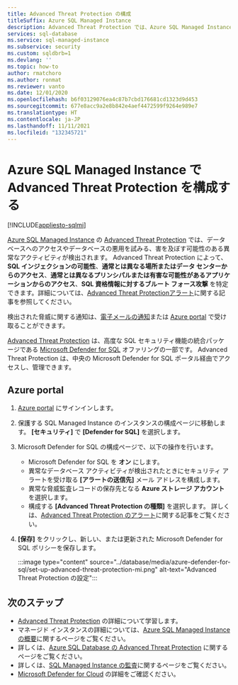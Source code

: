 ```yaml
---
title: Advanced Threat Protection の構成
titleSuffix: Azure SQL Managed Instance
description: Advanced Threat Protection では、Azure SQL Managed Instance のデータベースに対する潜在的なセキュリティの脅威を示す異常なデータベース アクティビティが検出されます。
services: sql-database
ms.service: sql-managed-instance
ms.subservice: security
ms.custom: sqldbrb=1
ms.devlang: ''
ms.topic: how-to
author: rmatchoro
ms.author: ronmat
ms.reviewer: vanto
ms.date: 12/01/2020
ms.openlocfilehash: b6f03129076ea4c87b7cbd176681cd1323d9d453
ms.sourcegitcommit: 677e8acc9a2e8b842e4aef4472599f9264e989e7
ms.translationtype: HT
ms.contentlocale: ja-JP
ms.lasthandoff: 11/11/2021
ms.locfileid: "132345721"
---
```

# <a name="configure-advanced-threat-protection-in-azure-sql-managed-instance"></a>Azure SQL Managed Instance で Advanced Threat Protection を構成する
[!INCLUDE[appliesto-sqlmi](../includes/appliesto-sqlmi.md)]

[Azure SQL Managed Instance](sql-managed-instance-paas-overview.md) の [Advanced Threat Protection](../database/threat-detection-overview.md) では、データベースへのアクセスやデータベースの悪用を試みる、害を及ぼす可能性のある異常なアクティビティが検出されます。 Advanced Threat Protection によって、**SQL インジェクションの可能性**、**通常とは異なる場所またはデータ センターからのアクセス**、**通常とは異なるプリンシパルまたは有害な可能性があるアプリケーションからのアクセス**、**SQL 資格情報に対するブルート フォース攻撃** を特定できます。詳細については、[Advanced Threat Protectionアラート](../database/threat-detection-overview.md#alerts)に関する記事を参照してください。

検出された脅威に関する通知は、[電子メールの通知](../database/threat-detection-overview.md#explore-detection-of-a-suspicious-event)または [Azure portal](../database/threat-detection-overview.md#explore-alerts-in-the-azure-portal) で受け取ることができます。

[Advanced Threat Protection](../database/threat-detection-overview.md) は、高度な SQL セキュリティ機能の統合パッケージである [Microsoft Defender for SQL](../database/azure-defender-for-sql.md) オファリングの一部です。 Advanced Threat Protection は、中央の Microsoft Defender for SQL ポータル経由でアクセスし、管理できます。

##  <a name="azure-portal"></a>Azure portal

1. [Azure portal](https://portal.azure.com) にサインインします。 
2. 保護する SQL Managed Instance のインスタンスの構成ページに移動します。 **[セキュリティ]** で **[Defender for SQL]** を選択します。
3. Microsoft Defender for SQL の構成ページで、以下の操作を行います。
   - Microsoft Defender for SQL を **オン** にします。
   - 異常なデータベース アクティビティが検出されたときにセキュリティ アラートを受け取る **[アラートの送信先]** メール アドレスを構成します。
   - 異常な脅威監査レコードの保存先となる **Azure ストレージ アカウント** を選択します。
   - 構成する **[Advanced Threat Protection の種類]** を選択します。 詳しくは、[Advanced Threat Protection のアラート](../database/threat-detection-overview.md)に関する記事をご覧ください。
4. **[保存]** をクリックし、新しい、または更新された Microsoft Defender for SQL ポリシーを保存します。

   :::image type="content" source="../database/media/azure-defender-for-sql/set-up-advanced-threat-protection-mi.png" alt-text="Advanced Threat Protection の設定":::

## <a name="next-steps"></a>次のステップ

- [Advanced Threat Protection](../database/threat-detection-overview.md) の詳細について学習します。
- マネージド インスタンスの詳細については、[Azure SQL Managed Instance の概要](sql-managed-instance-paas-overview.md)に関するページをご覧ください。
- 詳しくは、[Azure SQL Database の Advanced Threat Protection](../database/threat-detection-configure.md) に関するページをご覧ください。
- 詳しくは、[SQL Managed Instance の監査](./auditing-configure.md)に関するページをご覧ください。
- [Microsoft Defender for Cloud](../../security-center/security-center-introduction.md) の詳細をご確認ください。
